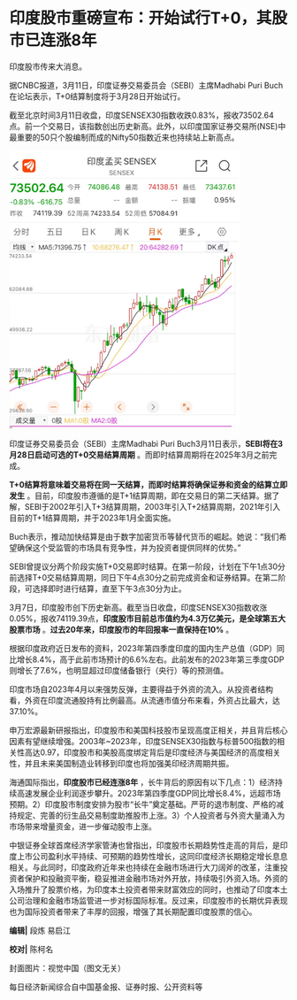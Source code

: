 # 印度股市重磅宣布：开始试行T+0，其股市已连涨8年

印度股市传来大消息。

据CNBC报道，3月11日，印度证券交易委员会（SEBI）主席Madhabi Puri Buch在论坛表示，T+0结算制度将于3月28日开始试行。

截至北京时间3月11日收盘，印度SENSEX30指数收跌0.83%，报收73502.64点。前一个交易日，该指数创出历史新高。此外，以印度国家证券交易所(NSE)中最重要的50只个股编制而成的Nifty50指数近来也持续站上新高点。

![6a4e7579362d30f07967dbb140b7b9d1.jpg](https://raw.githubusercontent.com/qqhsx/qqnews_image/main/2024/03/12/印度股市重磅宣布：开始试行T+0，其股市已连涨8年/6a4e7579362d30f07967dbb140b7b9d1.jpg)

印度证券交易委员会（SEBI）主席Madhabi Puri Buch3月11日表示，**SEBI将在3月28日启动可选的T+0交易结算周期**
。而即时结算周期将在2025年3月之前完成。

**T+0结算将意味着交易将在同一天结算，而即时结算将确保证券和资金的结算立即发生**
。目前，印度股市遵循的是T+1结算周期，即在交易日的第二天结算。据了解，SEBI于2002年引入T+3结算周期，2003年引入T+2结算周期，2021年引入目前的T+1结算周期，并于2023年1月全面实施。

Buch表示，推动加快结算是由于数字加密货币等替代货币的崛起。她说：“我们希望确保这个受监管的市场具有竞争性，并为投资者提供同样的优势。”

SEBI曾提议分两个阶段实施T+0交易即时结算。在第一阶段，计划在下午1点30分前选择T+0交易结算周期，同日下午4点30分之前完成资金和证券结算。在第二阶段，可选择即时进行结算，直至下午3点30分为止。

3月7日，印度股市创下历史新高。截至当日收盘，印度SENSEX30指数收涨0.05%，报收74119.39点，**印度股市目前总市值约为4.3万亿美元，是全球第五大股票市场**
。**过去20年来，印度股市的年回报率一直保持在10%** 。

根据印度政府近日发布的资料，2023年第四季度印度的国内生产总值（GDP）同比增长8.4%，高于此前市场预计的6.6%左右。此前发布的2023年第三季度GDP则增长了7.6%，也明显超过印度储备银行（央行）等的预测值。

印度市场自2023年4月以来强势反弹，主要得益于外资的流入。从投资者结构看，外资在印度流通股持有比例最高。从流通市值分布来看，外资占比最大，达37.10%。

申万宏源最新研报指出，印度股市和美国科技股市呈现高度正相关，并且背后核心因素有望继续增强。2003年~2023年，印度SENSEX30指数与标普500指数的相关性高达0.97，印度股市和美股高度绑定背后是印度经济与美国经济的高度相关性，并且未来美国制造业转移到印度也将加强美印经济周期共振。

海通国际指出，**印度股市已经连涨8年**
，长牛背后的原因有以下几点：1）经济持续高速发展企业利润逐步攀升。2023年第四季度GDP同比增长8.4%，远超市场预期。2）印度股市制度安排为股市“长牛”奠定基础。严苛的退市制度、严格的减持规定、完善的衍生品交易制度助推股市上涨。3）个人投资者与外资大量涌入为市场带来增量资金，进一步催动股市上涨。

中银证券全球首席经济学家管涛也曾指出，印度股市长期趋势性走高的背后，是印度上市公司盈利水平持续、可预期的趋势性增长，这同印度经济长期稳定增长息息相关。与此同时，印度政府近年来也持续在金融市场进行大刀阔斧的改革，注重投资者保护和投融资平衡，稳妥推进金融市场对外开放，持续吸引外资入场。外资的入场推升了股票价格，为印度本土投资者带来财富效应的同时，也推动了印度本土公司治理和金融市场监管进一步对标国际标准。反过来，印度股市的长期优异表现也为国际投资者带来了丰厚的回报，增强了其长期配置印度股票的信心。

**编辑|** 段炼 易启江

**校对|** 陈柯名

封面图片：视觉中国（图文无关）

每日经济新闻综合自中国基金报、证券时报、公开资料等

